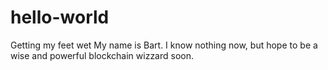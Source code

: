 # hello-world
Getting my feet wet
My name is Bart. I know nothing now, but hope to be a wise and powerful blockchain wizzard soon.
